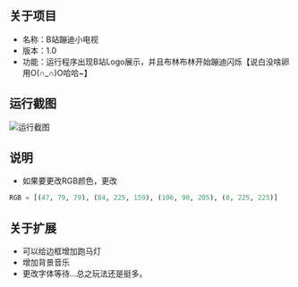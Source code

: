 ## 关于项目
- 名称：B站蹦迪小电视
- 版本：1.0
- 功能：运行程序出现B站Logo展示，并且布林布林开始蹦迪闪烁【说白没啥卵用O(∩_∩)O哈哈~】

## 运行截图
![运行截图](https://upload-images.jianshu.io/upload_images/19864412-958bb2b2e6ed5a29.png?imageMogr2/auto-orient/strip%7CimageView2/2/w/1240)

## 说明
- 如果要更改RGB颜色，更改
```python
RGB = [(47, 79, 79), (84, 225, 159), (106, 90, 205), (0, 225, 225)]
```
## 关于扩展
- 可以给边框增加跑马灯
- 增加背景音乐
- 更改字体等待...总之玩法还是挺多。
